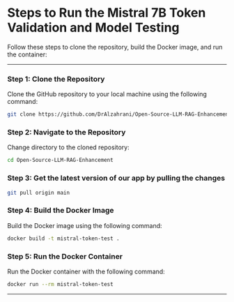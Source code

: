 # Steps to Run the Mistral 7B Token Validation and Model Testing

Follow these steps to clone the repository, build the Docker image, and run the container:

---

### Step 1: Clone the Repository

Clone the GitHub repository to your local machine using the following command:

```bash
git clone https://github.com/DrAlzahrani/Open-Source-LLM-RAG-Enhancement.git
```

### Step 2: Navigate to the Repository

Change directory to the cloned repository:

```bash
cd Open-Source-LLM-RAG-Enhancement
```
### Step 3: Get the latest version of our app by pulling the changes

```bash
git pull origin main
```
### Step 4: Build the Docker Image

Build the Docker image using the following command:

```bash
docker build -t mistral-token-test .
```

### Step 5: Run the Docker Container

Run the Docker container with the following command:

```bash
docker run --rm mistral-token-test
```

---
